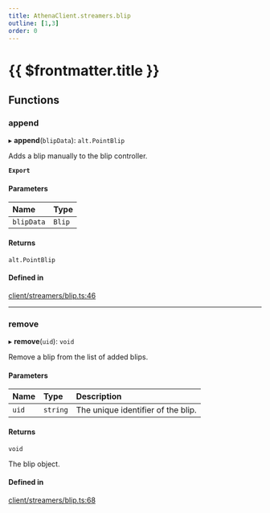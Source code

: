 ```yaml
---
title: AthenaClient.streamers.blip
outline: [1,3]
order: 0
---
```


# {{ $frontmatter.title }}


## Functions

### append

▸ **append**(`blipData`): `alt.PointBlip`

Adds a blip manually to the blip controller.

**`Export`**

#### Parameters

| Name | Type |
| :------ | :------ |
| `blipData` | `Blip` |

#### Returns

`alt.PointBlip`

#### Defined in

[client/streamers/blip.ts:46](https://github.com/Stuyk/altv-athena/blob/ae8402672/src/core/client/streamers/blip.ts#L46)

___

### remove

▸ **remove**(`uid`): `void`

Remove a blip from the list of added blips.

#### Parameters

| Name | Type | Description |
| :------ | :------ | :------ |
| `uid` | `string` | The unique identifier of the blip. |

#### Returns

`void`

The blip object.

#### Defined in

[client/streamers/blip.ts:68](https://github.com/Stuyk/altv-athena/blob/ae8402672/src/core/client/streamers/blip.ts#L68)
